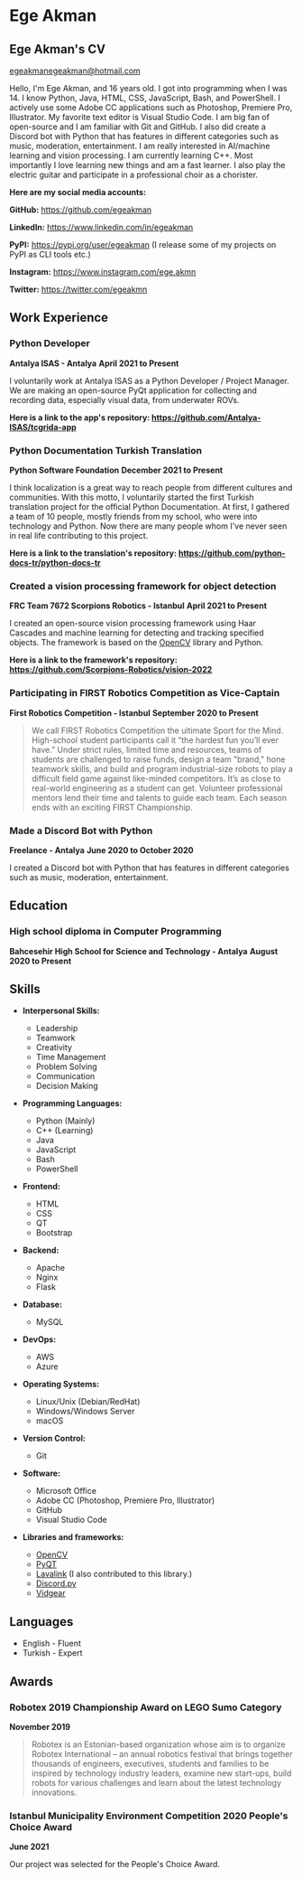 # Ege Akman

## Ege Akman's CV

<egeakmanegeakman@hotmail.com>

Hello, I'm Ege Akman, and 16 years old. I got into programming when I was 14. I know Python, Java, HTML, CSS, JavaScript, Bash, and PowerShell. I actively use some Adobe CC applications such as Photoshop, Premiere Pro, Illustrator. My favorite text editor is Visual Studio Code. I am big fan of open-source and I am familiar with Git and GitHub. I also did create a Discord bot with Python that has features in different categories such as music, moderation, entertainment. I am really interested in AI/machine learning and vision processing. I am currently learning C++. Most importantly I love learning new things and am a fast learner. I also play the electric guitar and participate in a professional choir as a chorister.

**Here are my social media accounts:**

**GitHub:** <https://github.com/egeakman>

**LinkedIn:** <https://www.linkedin.com/in/egeakman>

**PyPI:** <https://pypi.org/user/egeakman> (I release some of my projects on PyPI as CLI tools etc.)

**Instagram:** <https://www.instagram.com/ege.akmn>

**Twitter:** <https://twitter.com/egeakmn>

## Work Experience

### Python Developer

**Antalya ISAS - Antalya**
**April 2021 to Present**

I voluntarily work at Antalya ISAS as a Python Developer / Project Manager. We are making an open-source PyQt application for collecting and recording data, especially visual data, from underwater ROVs.

**Here is a link to the app's repository: <https://github.com/Antalya-ISAS/tcgrida-app>**

### Python Documentation Turkish Translation

**Python Software Foundation**
**December 2021 to Present**

I think localization is a great way to reach people from different cultures and communities. With this motto, I voluntarily started the first Turkish translation project for the official Python Documentation. At first, I gathered a team of 10 people, mostly friends from my school, who were into technology and Python. Now there are many people whom I've never seen in real life contributing to this project.

**Here is a link to the translation's repository: <https://github.com/python-docs-tr/python-docs-tr>**

### Created a vision processing framework for object detection

**FRC Team 7672 Scorpions Robotics - Istanbul**
**April 2021 to Present**

I created an open-source vision processing framework using Haar Cascades and machine learning for detecting and tracking specified objects. The framework is based on the [OpenCV](https://opencv.org/) library and Python.

**Here is a link to the framework's repository: <https://github.com/Scorpions-Robotics/vision-2022>**

### Participating in FIRST Robotics Competition as Vice-Captain

**First Robotics Competition - Istanbul**
**September 2020 to Present**

>We call FIRST Robotics Competition the ultimate Sport for the Mind. High-school student participants call
>it “the hardest fun you’ll ever have.”
>Under strict rules, limited time and resources, teams of students are challenged to raise funds, design
>a team "brand," hone teamwork skills, and build and program industrial-size robots to play a difficult
>field game against like-minded competitors. It’s as close to real-world engineering as a student can get.
>Volunteer professional mentors lend their time and talents to guide each team. Each season ends with
>an exciting FIRST Championship.

### Made a Discord Bot with Python

**Freelance - Antalya**
**June 2020 to October 2020**

I created a Discord bot with Python that has features in different categories such as music, moderation,
entertainment.

## Education

### High school diploma in Computer Programming

**Bahcesehir High School for Science and Technology - Antalya**
**August 2020 to Present**

## Skills

- **Interpersonal Skills:**
  - Leadership
  - Teamwork
  - Creativity
  - Time Management
  - Problem Solving
  - Communication
  - Decision Making

- **Programming Languages:**
  - Python (Mainly)
  - C++ (Learning)
  - Java
  - JavaScript
  - Bash
  - PowerShell

- **Frontend:**
  - HTML
  - CSS
  - QT
  - Bootstrap

- **Backend:**
  - Apache
  - Nginx
  - Flask

- **Database:**
  - MySQL

- **DevOps:**
  - AWS
  - Azure

- **Operating Systems:**
  - Linux/Unix (Debian/RedHat)
  - Windows/Windows Server
  - macOS

- **Version Control:**
  - Git

- **Software:**
  - Microsoft Office
  - Adobe CC (Photoshop, Premiere Pro, Illustrator)
  - GitHub
  - Visual Studio Code

- **Libraries and frameworks:**
  - [OpenCV](https://opencv.org/)
  - [PyQT](https://riverbankcomputing.com/software/pyqt/intro)
  - [Lavalink](https://github.com/freyacodes/Lavalink) (I also contributed to this library.)
  - [Discord.py](https://discordpy.readthedocs.io/en/stable/)
  - [Vidgear](https://abhitronix.github.io/vidgear/latest/)

## Languages

- English - Fluent
- Turkish - Expert

## Awards

### Robotex 2019 Championship Award on LEGO Sumo Category

**November 2019**

>Robotex is an Estonian-based organization whose aim is to organize Robotex International – an annual
>robotics festival that brings together thousands of engineers, executives, students and families to be
>inspired by technology industry leaders, examine new start-ups, build robots for various challenges
>and learn about the latest technology innovations.

### Istanbul Municipality Environment Competition 2020 People's Choice Award

**June 2021**

Our project was selected for the People's Choice Award.
